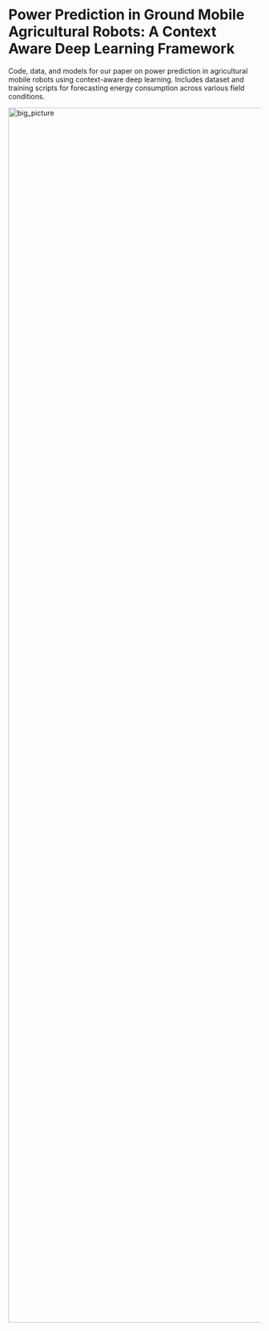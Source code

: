 # Power Prediction in Ground Mobile Agricultural Robots: A Context Aware Deep Learning Framework
Code, data, and models for our paper on power prediction in agricultural mobile robots using context-aware deep learning. Includes dataset and training scripts for forecasting energy consumption across various field conditions.


<img width="2328" height="2429" alt="big_picture" src="https://github.com/user-attachments/assets/75b02170-68b0-47fb-875a-3b09d45954ce" />
